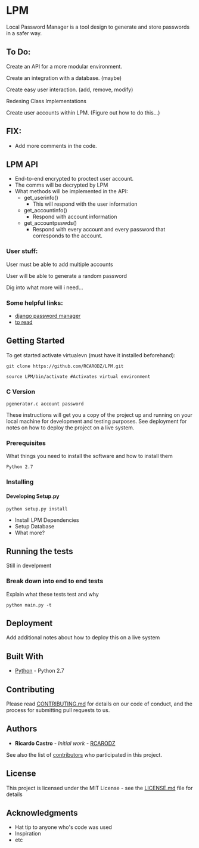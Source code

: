 # LPM

Local Password Manager is a tool design to generate and store passwords in a safer way. 

## To Do:

Create an API for a more modular environment.

Create an integration with a database. (maybe)

Create easy user interaction. (add, remove, modify)

Redesing Class Implementations

Create user accounts within LPM. (Figure out how to do this...)

## FIX:

+ Add more comments in the code.


## LPM API

+ End-to-end encrypted to proctect user account.
+ The comms will be decrypted by LPM
+ What methods will be implemented in the API:
    - get_userinfo()
        * This will respond with the user information
    - get_accountinfo()
        * Respond with account information
    - get_accountpsswds()
        * Respond with every account and every password that corresponds to the account.


### User stuff:

User must be able to add multiple accounts

User will be able to generate a random password

Dig into what more will i need... 

### Some helpful links:

* [django password manager](https://pypi.python.org/pypi/django-password-manager/0.0.1) 
* [to read](http://charlesleifer.com/blog/creating-a-personal-password-manager/)

## Getting Started

To get started activate virtualevn (must have it installed beforehand):

```
git clone https://github.com/RCARODZ/LPM.git

source LPM/bin/activate #Activates virtual environment
```

### C Version
```
pgenerator.c account password
```

These instructions will get you a copy of the project up and running on your local machine for development and testing purposes. See deployment for notes on how to deploy the project on a live system.

### Prerequisites

What things you need to install the software and how to install them

```
Python 2.7
```

### Installing

#### Developing Setup.py

```
python setup.py install
```

+ Install LPM Dependencies
+ Setup Database
+ What more? 

## Running the tests

Still in develpment

### Break down into end to end tests

Explain what these tests test and why

```
python main.py -t
```

## Deployment

Add additional notes about how to deploy this on a live system

## Built With

* [Python](https://www.python.org) - Python 2.7


## Contributing

Please read [CONTRIBUTING.md](https://gist.github.com/PurpleBooth/b24679402957c63ec426) for details on our code of conduct, and the process for submitting pull requests to us.

## Authors

* **Ricardo Castro** - *Initial work* - [RCARODZ](https://github.com/RCARODZ)

See also the list of [contributors](https://github.com/your/project/contributors) who participated in this project.

## License

This project is licensed under the MIT License - see the [LICENSE.md](LICENSE.md) file for details

## Acknowledgments

* Hat tip to anyone who's code was used
* Inspiration
* etc

